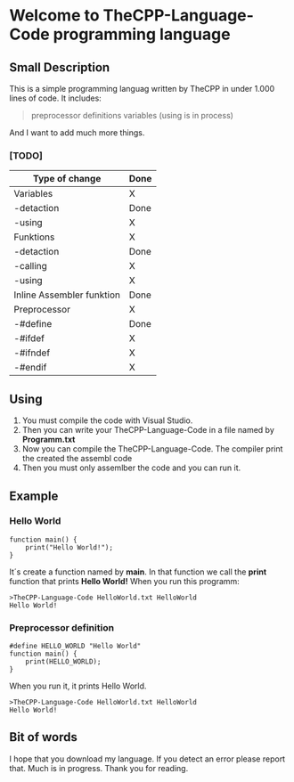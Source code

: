 # Welcome to TheCPP-Language-Code programming language
## Small Description
This is a simple programming languag written by TheCPP in under 1.000 lines of code.
It includes:
>preprocessor definitions
>variables (using is in process)

And I want to add much more things.
### [TODO]
|Type of change| Done|
|--|--|
| Variables | X|
|     -detaction | Done |
|     -using| X |
| Funktions | X |
|     -detaction | Done |
|     -calling| X |
|     -using |X |
|      Inline Assembler funktion| Done |
| Preprocessor |X |
|     -#define | Done |
|     -#ifdef  | X |
|     -#ifndef | X |
|     -#endif  | X |

## Using

 1. You must compile the code with Visual Studio.
 2. Then you can write your TheCPP-Language-Code in a file named by **Programm.txt**
 3. Now you can compile the TheCPP-Language-Code. The compiler print the created the assembl code
 4. Then you must only assemlber the code and you can run it.
## Example   
### Hello World

    function main() {
	    print("Hello World!");
	}
It´s create a function named by **main**.
In that function we call the **print** function that prints **Hello World!**
When you run this programm:

    >TheCPP-Language-Code HelloWorld.txt HelloWorld
    Hello World!

### Preprocessor definition

    #define HELLO_WORLD "Hello World"
    function main() {
	    print(HELLO_WORLD);
    }
When you run it, it prints Hello World.

    >TheCPP-Language-Code HelloWorld.txt HelloWorld
    Hello World!
## Bit of words
I hope that you download my language.  If you detect an error please report that. Much is in progress. Thank you for reading.
